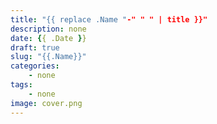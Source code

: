 ```yaml
---
title: "{{ replace .Name "-" " " | title }}"
description: none
date: {{ .Date }}
draft: true
slug: "{{.Name}}"
categories:
    - none
tags:
    - none
image: cover.png
---
```


